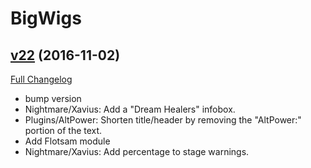 # BigWigs

## [v22](https://github.com/BigWigsMods/BigWigs/tree/v22) (2016-11-02) [](#top)
[Full Changelog](https://github.com/BigWigsMods/BigWigs/compare/v21.3...v22)

-   bump version  
-   Nightmare/Xavius: Add a "Dream Healers" infobox.  
-   Plugins/AltPower: Shorten title/header by removing the "AltPower:" portion of the text.  
-   Add Flotsam module  
-   Nightmare/Xavius: Add percentage to stage warnings.  
